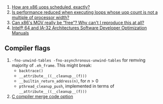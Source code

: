  1. [How are x86 uops scheduled, exactly?][3]
 2. [Is performance reduced when executing loops whose uop count is not a multiple of processor width?][1]
 3. [Can x86's MOV really be “free”? Why can't I reproduce this at all?][2]
 4. [Intel® 64 and IA-32 Architectures Software Developer Optimization Manuals][4]
 
## Compiler flags

 1. `-fno-unwind-tables -fno-asynchronous-unwind-tables` for remving majority of `.eh_frame`.
     This might break:
      - `backtrace()`
      - `__attribute__((__cleanup__(f)))`
      - `__builtin_return_address(n)`, for $n > 0$
      - `pthread_cleanup_push`, implemented in terms of `__attribute__((__cleanup__(f)))`
 2. [C compiler merge code option]

[1]: https://stackoverflow.com/questions/39311872/is-performance-reduced-when-executing-loops-whose-uop-count-is-not-a-multiple-of
[2]: https://stackoverflow.com/questions/44169342/can-x86s-mov-really-be-free-why-cant-i-reproduce-this-at-all/44193770#44193770
[3]: https://stackoverflow.com/questions/40681331/how-are-x86-uops-scheduled-exactly
[4]: https://software.intel.com/content/www/us/en/develop/articles/intel-sdm.html#optimization
[C compiler merge code option]: https://stackoverflow.com/questions/25194738/do-c-compilers-de-duplicate-merge-code
